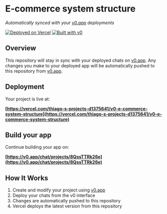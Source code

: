 # E-commerce system structure

*Automatically synced with your [v0.app](https://v0.app) deployments*

[![Deployed on Vercel](https://img.shields.io/badge/Deployed%20on-Vercel-black?style=for-the-badge&logo=vercel)](https://vercel.com/thiago-s-projects-d1375641/v0-e-commerce-system-structure)
[![Built with v0](https://img.shields.io/badge/Built%20with-v0.app-black?style=for-the-badge)](https://v0.app/chat/projects/8QssTTRk26e)

## Overview

This repository will stay in sync with your deployed chats on [v0.app](https://v0.app).
Any changes you make to your deployed app will be automatically pushed to this repository from [v0.app](https://v0.app).

## Deployment

Your project is live at:

**[https://vercel.com/thiago-s-projects-d1375641/v0-e-commerce-system-structure](https://vercel.com/thiago-s-projects-d1375641/v0-e-commerce-system-structure)**

## Build your app

Continue building your app on:

**[https://v0.app/chat/projects/8QssTTRk26e](https://v0.app/chat/projects/8QssTTRk26e)**

## How It Works

1. Create and modify your project using [v0.app](https://v0.app)
2. Deploy your chats from the v0 interface
3. Changes are automatically pushed to this repository
4. Vercel deploys the latest version from this repository
